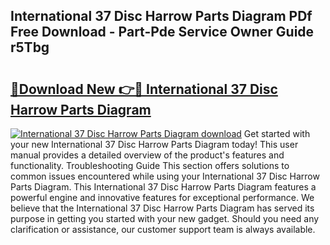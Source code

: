 ## International 37 Disc Harrow Parts Diagram PDf Free Download - Part-Pde Service Owner Guide r5Tbg

# <h2><a href="http://dfs3bs.blite.top/?on=International+37+Disc+Harrow+Parts+Diagram">🔗Download New 👉🔴 International 37 Disc Harrow Parts Diagram</a></h2>

[![International 37 Disc Harrow Parts Diagram download](https://i.imgur.com/lujVjoI.png)](http://dfs3bs.blite.top/?on=International+37+Disc+Harrow+Parts+Diagram)
Get started with your new International 37 Disc Harrow Parts Diagram today! This user manual provides a detailed overview of the product's features and functionality. Troubleshooting Guide This section offers solutions to common issues encountered while using your International 37 Disc Harrow Parts Diagram. This International 37 Disc Harrow Parts Diagram features a powerful engine and innovative features for exceptional performance. We believe that the International 37 Disc Harrow Parts Diagram has served its purpose in getting you started with your new gadget. Should you need any clarification or assistance, our customer support team is always available.
